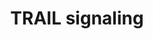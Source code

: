 ---
annotations:
- id: PW:0000003
  parent: signaling pathway
  type: Pathway Ontology
  value: signaling pathway
authors:
- ReactomeTeam
- Egonw
description: Tumor necrosis factor-related apoptosis-inducing ligand or Apo 2 ligand
  (TRAIL/Apo2L) is a member of the tumor necrosis factor (TNF) family. This group
  of apoptosis induction pathways all work through protein interactions mediated by
  the intracellular death domain (DD), encoded within the cytoplasmic domain of the
  receptor. TRAIL selectively induces apoptosis through its interaction with the Fas-associated
  death domain protein (FADD) and caspase-8/10 (Wang S & el-Deiry WS 2003; Sprick
  MR et al. 2002). TRAIL and its receptors, TRAIL-R1 and TRAIL-R2, were shown to be
  rapidly endocytosed via clathrin-dependent and -independent manner in human Burkitt's
  lymphoma B cells (BJAB) (Kohlhaas SL et al. 2007). However, FADD and caspase-8 were
  able to bind TRAIL-R1/R2 in TRAIL-stimulated BJAB cells at 4<sup>o</sup>C (at which
  membrane trafficking is inhibited), suggesting that the endocytosis was not required
  for an assembly of the functional TRAIL DISC complex. Moreover, blocking of clathrin-dependent
  endocytosis did not interfere with the capacity of TRAIL to promote apoptosis (Kohlhaas
  SL et al. 2007).<br>  View original pathway at [http://www.reactome.org/PathwayBrowser/#DIAGRAM=75158
  Reactome].
last-edited: 2021-01-25
organisms:
- Homo sapiens
redirect_from:
- /index.php/Pathway:WP3400
- /instance/WP3400
revision: null
schema-jsonld:
- '@context': https://schema.org/
  '@id': https://wikipathways.github.io/pathways/WP3400.html
  '@type': Dataset
  creator:
    '@type': Organization
    name: WikiPathways
  description: Tumor necrosis factor-related apoptosis-inducing ligand or Apo 2 ligand
    (TRAIL/Apo2L) is a member of the tumor necrosis factor (TNF) family. This group
    of apoptosis induction pathways all work through protein interactions mediated
    by the intracellular death domain (DD), encoded within the cytoplasmic domain
    of the receptor. TRAIL selectively induces apoptosis through its interaction with
    the Fas-associated death domain protein (FADD) and caspase-8/10 (Wang S & el-Deiry
    WS 2003; Sprick MR et al. 2002). TRAIL and its receptors, TRAIL-R1 and TRAIL-R2,
    were shown to be rapidly endocytosed via clathrin-dependent and -independent manner
    in human Burkitt's lymphoma B cells (BJAB) (Kohlhaas SL et al. 2007). However,
    FADD and caspase-8 were able to bind TRAIL-R1/R2 in TRAIL-stimulated BJAB cells
    at 4<sup>o</sup>C (at which membrane trafficking is inhibited), suggesting that
    the endocytosis was not required for an assembly of the functional TRAIL DISC
    complex. Moreover, blocking of clathrin-dependent endocytosis did not interfere
    with the capacity of TRAIL to promote apoptosis (Kohlhaas SL et al. 2007).<br>  View
    original pathway at [http://www.reactome.org/PathwayBrowser/#DIAGRAM=75158 Reactome].
  keywords:
  - CASP10(1-521)
  - 'CASP10(1-521) '
  - CASP8(1-479)
  - 'CASP8(1-479) '
  - CFLAR(1-376)
  - Caspase activation
  - FADD
  - 'FADD '
  - 'TNFRSF10A '
  - TNFRSF10A,B:TNFRSF10D
  - TNFRSF10A,TNFRSF10B
  - 'TNFRSF10B '
  - TNFRSF10D
  - 'TNFRSF10D '
  - TNFSF10
  - 'TNFSF10 '
  - TNFSF10:TNFRSF10A,B
  - TNFSF10:TNFRSF10A,B:FADD
  - TNFSF10:TNFRSF10A,B:FADD:CASP10(1-521)
  - TNFSF10:TNFRSF10A,B:FADD:CASP8(1-479)
  - Trimer
  - in the presence of
  - ligand
  - via Death Receptors
  license: CC0
  name: TRAIL  signaling
seo: CreativeWork
title: TRAIL  signaling
wpid: WP3400
---